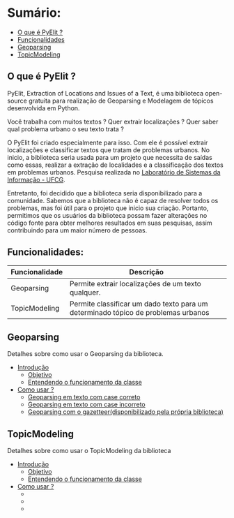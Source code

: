 # Sumário:

- [O que é PyElit ?](#o-que-é-pyelit-?)
- [Funcionalidades](#funcionalidades)
- [Geoparsing](#geoparsing)
- [TopicModeling](#topicmodeling)

## O que é PyElit ?
PyElit, Extraction of Locations and Issues of a Text, é uma biblioteca open-source gratuita para realização de Geoparsing e Modelagem de tópicos desenvolvida em Python.

Você trabalha com muitos textos ? Quer extrair localizações ?
Quer saber qual problema urbano o seu texto trata ?

O PyElit foi criado especialmente para isso. Com ele é possível extrair localizações e classificar textos que tratam de problemas urbanos. No inicio, a biblioteca seria usada para um projeto que necessita de saídas como essas, realizar a extração de localidades e a classificação dos textos em problemas urbanos. Pesquisa realizada no [Laboratório de Sistemas da Informação - UFCG](https://sites.google.com/view/lsi-ufcg).

Entretanto, foi decidido que a biblioteca seria disponibilizado para a comunidade. Sabemos que a biblioteca não é capaz de resolver todos os problemas, mas foi útil para o projeto que inicio sua criação. Portanto, permitimos que os usuários da biblioteca possam fazer alterações no código fonte para obter melhores resultados em suas pesquisas, assim contribuindo para um maior número de pessoas.

## Funcionalidades:
|  Funcionalidade  |  Descrição  |
|  --------------  |  ---------  |
|  Geoparsing      |  Permite extrair localizações de um texto qualquer. |
|  TopicModeling   |  Permite classificar um dado texto para um determinado tópico de problemas urbanos  |
<!-- Breve descrição das funcionalidades -->

## Geoparsing
Detalhes sobre como usar o Geoparsing da biblioteca.

- [Introdução](geoparsing/introdution.md)
    - [Objetivo](#)
    - [Entendendo o funcionamento da classe](#)
- [Como usar ?](#)
    - [Geoparsing em texto com case correto](#)
    - [Geoparsing em texto com case incorreto](#)
    - [Geoparsing com o gazetteer(disponibilizado pela própria biblioteca)](#)

## TopicModeling
Detalhes sobre como usar o TopicModeling da biblioteca

- [Introdução](topic_modeling/introdution.md)
    - [Objetivo](#)
    - [Entendendo o funcionamento da classe](#)
- [Como usar ?](#)
    - [](#)
    - [](#)
    - [](#)